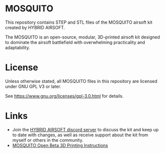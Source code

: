 # MOSQUITO
This repository contains STEP and STL files of the MOSQUITO airsoft kit created by HYBRID AIRSOFT.

The MOSQUITO is an open-source, modular, 3D-printed airsoft kit designed to dominate the airsoft battlefield with overwhelming practicality and adaptability. 

# License
Unless otherwise stated, all MOSQUITO files in this repository are licensed under GNU GPL V3 or later.

See https://www.gnu.org/licenses/gpl-3.0.html for details.

# Links
* Join the [HYBRID AIRSOFT discord server](https://discord.gg/P6Q9u3nT3V) to discuss the kit and keep up to date with changes, as well as receive support about the kit from myself or others in the community.
* [MOSQUITO Open Beta 3D Printing Instructions](https://docs.google.com/document/d/1kqWG-TOsJjRPDSbVY6bi2dQMkjYvka-6bJ_FgsT6_X4/edit?usp=sharing)
